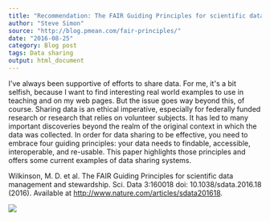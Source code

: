 ```yaml
---
title: "Recommendation: The FAIR Guiding Principles for scientific data management and stewardship"
author: "Steve Simon"
source: "http://blog.pmean.com/fair-principles/"
date: "2016-08-25"
category: Blog post
tags: Data sharing
output: html_document
---
```


I've always been supportive of efforts to share data. For me, it's a bit
selfish, because I want to find interesting real world examples to use
in teaching and on my web pages. But the issue goes way beyond this, of
course. Sharing data is an ethical imperative, especially for federally
funded research or research that relies on volunteer subjects. It has
led to many important discoveries beyond the realm of the original
context in which the data was collected. In order for data sharing to be
effective, you need to embrace four guiding principles: your data needs
to findable, accessible, interoperable, and re-usable. This paper
highlights those principles and offers some current examples of data
sharing systems.



<!---More--->

Wilkinson, M. D. et al. The FAIR Guiding Principles for scientific data
management and stewardship. Sci. Data 3:160018 doi:
10.1038/sdata.2016.18 (2016). Available at
<http://www.nature.com/articles/sdata201618>.

![](http://www.pmean.com/images/images/16/fair-principles01.png)




